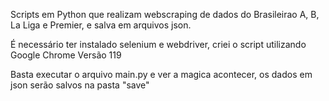 
Scripts em Python que realizam webscraping de dados do Brasileirao A, B, La Liga e Premier, e salva em arquivos json.

É necessário ter instalado selenium e webdriver, criei o script utilizando Google Chrome Versão 119

Basta executar o arquivo main.py e ver a magica acontecer, os dados em json serão salvos na pasta "save"
